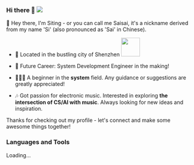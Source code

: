 <!--
**sai-01/sai-01** is a ✨ _special_ ✨ repository because its `README.md` (this file) appears on your GitHub profile.

Here are some ideas to get you started:

- 🔭 I’m currently working on ...
- 🌱 I’m currently learning ...
- 👯 I’m looking to collaborate on ...
- 🤔 I’m looking for help with ...
- 💬 Ask me about ...
- 📫 How to reach me: ...
- 😄 Pronouns: ...
- ⚡ Fun fact: ...
-->
### Hi there 👋 ![](https://komarev.com/ghpvc/?username=sai-01&style=plastic)

👋 Hey there, I'm Siting - or you can call me Saisai, it's a nickname derived from my name 'Si' (also pronounced as 'Sai' in Chinese).

- 🌆 Located in the bustling city of Shenzhen <img width="50" src="https://img.zcool.cn/community/01783a5c55331ca801203d228cc2ed.gif"/>

- 💫 Future Career: System Development Engineer in the making!

- 👨🏻‍💻 A beginner in the **system** field. Any guidance or suggestions are greatly appreciated! 

- 🎶 Got passion for electronic music. Interested in exploring **the intersection of CS/AI with music**. Always looking for new ideas and inspiration. 

Thanks for checking out my profile - let's connect and make some awesome things together! 



### Languages and Tools
Loading...
